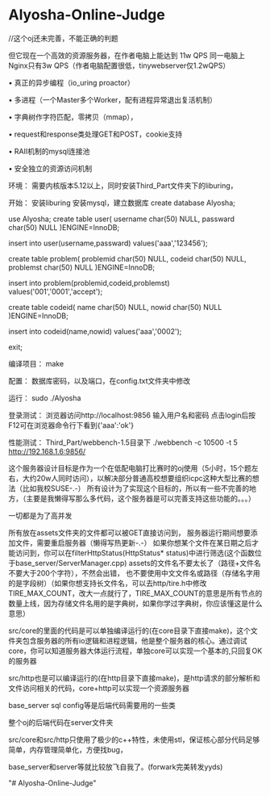 # Alyosha-Online-Judge

//这个oj还未完善，不能正确的判题

但它现在一个高效的资源服务器，在作者电脑上能达到 11w QPS 同一电脑上Nginx只有3w QPS（作者电脑配置很低，tinywebserver仅1.2wQPS）

• 真正的异步编程（io_uring proactor）

• 多进程（一个Master多个Worker，配有进程异常退出复活机制）

• 字典树作字符匹配，零拷贝（mmap），

• request和response类处理GET和POST，cookie支持

• RAII机制的mysql连接池

• 安全独立的资源访问机制


环境：
需要内核版本5.12以上，同时安装Third_Part文件夹下的liburing，

开始：
安装liburing
安装mysql，建立数据库
create database Alyosha;

use Alyosha;
create table user(
username char(50) NULL,
passward char(50) NULL
)ENGINE=InnoDB;

insert into user(username,passward) values('aaa','123456');

create table problem(
    problemid char(50) NULL,
    codeid char(50) NULL,
    problemst char(50) NULL
)ENGINE=InnoDB;

insert into problem(problemid,codeid,problemst) values('001','0001','accept');

create table codeid(
    name char(50) NULL,
    nowid char(50) NULL
)ENGINE=InnoDB;

insert into codeid(name,nowid) values('aaa','0002');

exit;

编译项目：
make

配置：
数据库密码，以及端口，在config.txt文件夹中修改

运行：
sudo ./Alyosha

登录测试：
浏览器访问http://localhost:9856
输入用户名和密码
点击login后按F12可在浏览器命令行下看到{'aaa':'ok'}

性能测试：
Third_Part/webbench-1.5目录下
./webbench -c 10500 -t 5 http://192.168.1.6:9856/


这个服务器设计目标是作为一个在低配电脑打比赛时的oj使用（5小时，15个题左右，大约20w人同时访问），以解决部分普通高校想要组织icpc这种大型比赛的想法（比如我校SUSE-.-）
所有设计为了实现这个目标的，所以有一些不完善的地方，（主要是我懒得写那么多代码，这个服务器是可以完善支持这些功能的。。。）

一切都是为了高并发

所有放在assets文件夹的文件都可以被GET直接访问到，
服务器运行期间想要添加文件，需要重启服务器（懒得写热更新-.-）
如果你想某个文件在某日期之后才能访问到，你可以在filterHttpStatus(HttpStatus* status)中进行筛选(这个函数位于base_server/ServerManager.cpp)
assets的文件名不要太长了（路径+文件名不要大于200个字符），不然会出错，
也不要使用中文文件名或路径（存储名字用的是字段树）（如果你想支持长文件名，可以去http/tire.h中修改TIRE_MAX_COUNT，改大一点就行了，TIRE_MAX_COUNT的意思是所有节点的数量上线，因为存储文件名用的是字典树，如果你学过字典树，你应该懂这是什么意思）

src/core的里面的代码是可以单独编译运行的(在core目录下直接make)，这个文件夹包含服务器的所有io逻辑和进程逻辑，他是整个服务器的核心。通过调试core，你可以知道服务器大体运行流程，单独core可以实现一个基本的,只回复OK的服务器

src/http也是可以编译运行的(在http目录下直接make)，是http请求的部分解析和文件访问相关的代码，core+http可以实现一个资源服务器

base_server sql config等是后端代码需要用的一些类

整个oj的后端代码在server文件夹

src/core和src/http只使用了极少的c++特性，未使用stl，保证核心部分代码足够简单，内存管理简单化，方便找bug，

base_server和server等就比较放飞自我了。(forwark完美转发yyds)


"# Alyosha-Online-Judge" 
